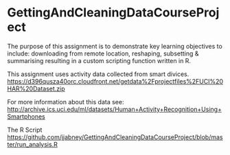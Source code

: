 # GettingAndCleaningDataCourseProject
The purpose of this assignment is to demonstrate key learning objectives to include: downloading from remote location, reshaping, subsetting & summarising resulting in a custom scripting function written in R.

This assignment uses activity data collected from smart divices.
https://d396qusza40orc.cloudfront.net/getdata%2Fprojectfiles%2FUCI%20HAR%20Dataset.zip

For more information about this data see:
http://archive.ics.uci.edu/ml/datasets/Human+Activity+Recognition+Using+Smartphones

The R Script
https://github.com/jjabney/GettingAndCleaningDataCourseProject/blob/master/run_analysis.R


